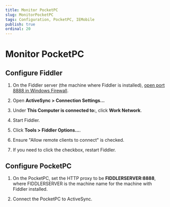 ```yaml
---
title: Monitor PocketPC
slug: MonitorPocketPC
tags: Configuration, PocketPC, IEMobile
publish: true
ordinal: 20
---
```


Monitor PocketPC
================

Configure Fiddler
-----------------

1. On the Fiddler server (the machine where Fiddler is installed), [open port 8888 in Windows Firewall][1].

2. Open **ActiveSync > Connection Settings...** 

3. Under **This Computer is connected to:**, click **Work Network**.

4. Start Fiddler.

5. Click **Tools > Fiddler Options...**.

6. Ensure "Allow remote clients to connect" is checked. 

7. If you need to click the checkbox, restart Fiddler.

Configure PocketPC
------------------

1. On the PocketPC, set the HTTP proxy to be **FIDDLERSERVER:8888**, where FIDDLERSERVER is the machine name for the machine with Fiddler installed.

2. Connect the PocketPC to ActiveSync.

[1]: http://windows.microsoft.com/en-us/windows7/open-a-port-in-windows-firewall
